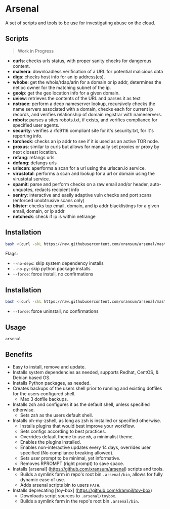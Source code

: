 # Arsenal

A set of scripts and tools to be use for investigating abuse on the cloud.

## Scripts

> Work in Progress

- **curls**: checks urls status, with proper sanity checks for dangerous content.
- **malvera**: downloadless verification of a URL for potential malicious data
- **digs**: checks host info for an ip address(es).
- **whobe**: get the whois/rdap/arin for a domain or ip addr, determines the netloc owner for the matching subnet of the ip.
- **geoip**: get the geo location info for a given domain.
- **uview**: retrieves the contents of the URL and parses it as text
- **nstrace**: perform a deep nameserver lookup, recursively checks the name servers associated with a domain, checks each for current ip records, and verifies relationship of domain registrar with nameservers.
- **robots**: parses a sites robots.txt, if exists, and verifies compliance for specified user agents.
- **security**: verifies a rfc9116 compliant site for it's security.txt, for it's reporting info.
- **torcheck**: checks an ip addr to see if it is used as an active TOR node.
- **proxus**: similar to curls but allows for manually set proxies or proxy by next closest location.
- **refang**: refangs urls
- **defang**: defangs urls
- **urlscan**: aperforms a scan for a url using the urlscan.io service.
- **virustotal**: performs a scan and lookup for a url or domain using the virustotal service.
- **spamit**: parse and perform checks on a raw email and/or header, auto-unquotes, redacts recipient info
- **sentry**: interactive and easily adaptive vuln checks and port scans (enforced unobtrusive scans only)
- **blister**: checks top email, domain, and ip addr blacklistings for a given email, domain, or ip addr
- **netcheck**: check if ip is within netrange

## Installation

```bash
bash <(curl -skL https://raw.githubusercontent.com/xransum/arsenal/master/install.sh)
```
Flags:
- `--no-deps`: skip system dependency installs
- `--no-py`: skip python package installs
- `--force`: force install, no confirmations

## Installation

```bash
bash <(curl -skL https://raw.githubusercontent.com/xransum/arsenal/master/uninstall.sh)
```
- `--force`: force uninstall, no confirmations

## Usage

```bash
arsenal
```

## Benefits

-   Easy to install, remove and update.
-   Installs system dependencies as needed, supports Redhat, CentOS, & Debian
    based OS.
-   Installs Python packages, as needed.
-   Creates backups of the users shell prior to running and existing dotfiles
    for the users configured shell.
    -   Max 3 dotfile backups.
-   Installs zsh and configures it as the default shell, unless specified
    otherwise.
    -   Sets zsh as the users default shell.
-   Installs oh-my-zshell, as long as zsh is installed or specified otherwise.
    -   Installs plugins that would best improve your workflow.
    -   Sets configs according to best practices.
    -   Overrides default theme to use `mh`, a minimalist theme.
    -   Enables the plugins installed.
    -   Enables non-interactive updates every 14 days, overrides user specified
        (No compliance breaking allowed).
    -   Sets user prompt to be minimal, yet informative.
    -   Removes RPROMPT (right prompt) to save space.
-   Installs [arsenal] (https://github.com/xransum/arsenal) scripts and tools.
    -   Builds a symlink farm in repo's root bin `.arsenal/bin`, allows for
        fully dynamic ease of use.
    -   Adds arsenal scripts bin to users `PATH`.
-   Installs deprecating [toy-box] (https://github.com/drampil/toy-box)
    -   Downloads script sources to `.arsenal/toybox`.
    -   Builds a symlink farm in the repo's root bin `.arsenal/bin`.

